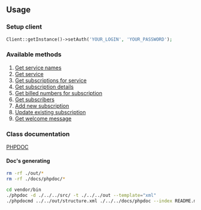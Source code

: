 ## Usage
### Setup client
```php
Client::getInstance()->setAuth('YOUR_LOGIN', 'YOUR_PASSWORD');
```

### Available methods
1. [Get service names](1-get-service-names.md)
2. [Get service](2-get-service.md)
3. [Get subscriptions for service](3-get-subscriptions.md)
4. [Get subscription details](4-get-subscription-details.md)
5. [Get billed numbers for subscription](5-get-billed-numbers.md)
6. [Get subscribers](6-get-subscribers.md)
7. [Add new subscription](7-add-subscription.md)
8. [Update existing subscription](8-update-subscription.md)
9. [Get welcome message](9-get-welcome-message.md)

### Class documentation

[PHPDOC](phpdoc/README.md)

#### Doc's generating
```sh
rm -rf ./out/*
rm -rf ./docs/phpdoc/*

cd vendor/bin
./phpdoc -d ./../../src/ -t ./../../out --template="xml"
./phpdocmd ../../out/structure.xml ./../../docs/phpdoc --index README.md
```